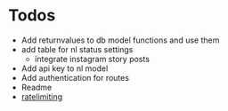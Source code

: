 # Todos
* Add returnvalues to db model functions and use them
* add table for nl status settings
  * integrate instagram story posts
* Add api key to nl model
* Add authentication for routes
* Readme
* [ratelimiting](https://flask-limiter.readthedocs.io/en/stable/)